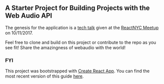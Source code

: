 ## A Starter Project for Building Projects with the Web Audio API

The genesis for the application is a [tech talk](https://www.youtube.com/watch?v=Su2WVAGEIwo) given at the [ReactNYC Meetup](https://www.meetup.com/ReactNYC/) on 10/11/2017.

Feel free to clone and build on this project or contribute to the repo as you see fit! Share the amazingness of webaudio with the world!



### FYI

This project was bootstrapped with [Create React App](https://github.com/facebookincubator/create-react-app).
You can find the most recent version of this guide [here](https://github.com/facebookincubator/create-react-app/blob/master/packages/react-scripts/template/README.md).
